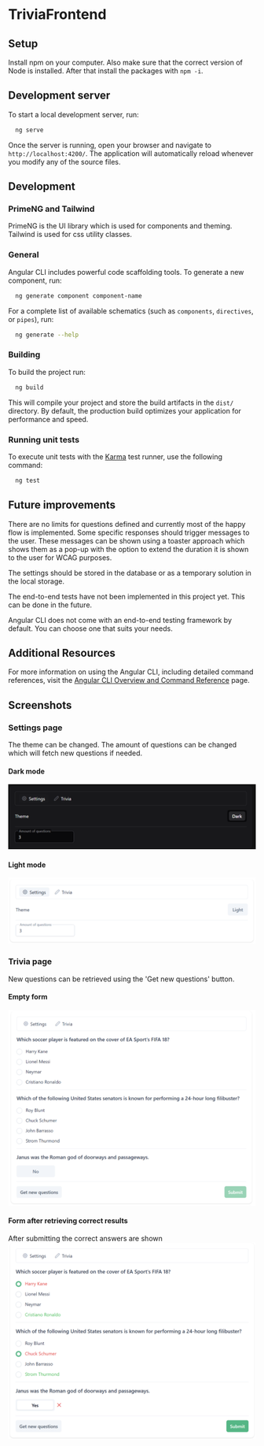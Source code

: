 # TriviaFrontend

## Setup

Install npm on your computer. Also make sure that the correct version of Node is installed. After that install the packages with `npm -i`.

## Development server

To start a local development server, run:

```bash
  ng serve
```

Once the server is running, open your browser and navigate to `http://localhost:4200/`. The application will automatically reload whenever you modify any of the source files.

## Development

### PrimeNG and Tailwind

PrimeNG is the UI library which is used for components and theming. Tailwind is used for css utility classes.

### General

Angular CLI includes powerful code scaffolding tools. To generate a new component, run:

```bash
  ng generate component component-name
```

For a complete list of available schematics (such as `components`, `directives`, or `pipes`), run:

```bash
  ng generate --help
```

### Building

To build the project run:

```bash
  ng build
```

This will compile your project and store the build artifacts in the `dist/` directory. By default, the production build optimizes your application for performance and speed.

### Running unit tests

To execute unit tests with the [Karma](https://karma-runner.github.io) test runner, use the following command:

```bash
  ng test
```

## Future improvements

There are no limits for questions defined and currently most of the happy flow is implemented. Some specific responses should trigger messages to the user. These messages can be shown using a toaster approach which shows them as a pop-up with the option to extend the duration it is shown to the user for WCAG purposes.

The settings should be stored in the database or as a temporary solution in the local storage.

The end-to-end tests have not been implemented in this project yet. This can be done in the future.

Angular CLI does not come with an end-to-end testing framework by default. You can choose one that suits your needs.

## Additional Resources

For more information on using the Angular CLI, including detailed command references, visit the [Angular CLI Overview and Command Reference](https://angular.dev/tools/cli) page.

## Screenshots

### Settings page

The theme can be changed.
The amount of questions can be changed which will fetch new questions if needed.

#### Dark mode

![dark-settings](screenshots/dark-settings.png)

#### Light mode

![light-settings](screenshots/light-settings.png)

### Trivia page

New questions can be retrieved using the 'Get new questions' button.

#### Empty form

![empty-form](screenshots/empty-form.png)

#### Form after retrieving correct results

After submitting the correct answers are shown
![filled-form](screenshots/filled-form.png)
